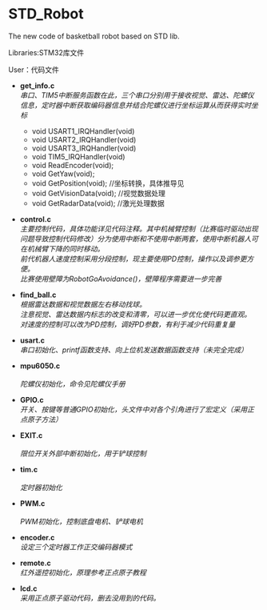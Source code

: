 # STD_Robot
The new code of basketball robot based on STD lib.

Libraries:STM32库文件

User：代码文件
* **get_info.c**<br>
*串口、TIM5中断服务函数在此，三个串口分别用于接收视觉、雷达、陀螺仪信息，定时器中断获取编码器信息并结合陀螺仪进行坐标运算从而获得实时坐标<br>*
	 * void USART1_IRQHandler(void)
	 * void USART2_IRQHandler(void)
	 * void USART3_IRQHandler(void)
	 * void TIM5_IRQHandler(void)
	 * void ReadEncoder(void);
	 * void GetYaw(void);
	 * void GetPosition(void);		//坐标转换，具体推导见
	 * void GetVisionData(void);		//视觉数据处理
	 * void GetRadarData(void);		//激光处理数据<br>
	 
* **control.c**<br>
*主要控制代码，具体功能详见代码注释。其中机械臂控制（比赛临时驱动出现问题导致控制代码修改）分为使用中断和不使用中断两套，使用中断机器人可在机械臂下降的同时移动。<br>
前代机器人速度控制采用分段控制，现主要使用PD控制，操作以及调参更方便。<br>
比赛使用壁障为RobotGoAvoidance()，壁障程序需要进一步完善<br>*

* **find_ball.c**<br>
*根据雷达数据和视觉数据左右移动找球。<br>
注意视觉、雷达数据内标志的改变和清零，可以进一步优化使代码更直观。<br>
对速度的控制可以改为PD控制，调好PD参数，有利于减少代码重复量<br>*

* **usart.c**<br>
*串口初始化、printf函数支持、向上位机发送数据函数支持（未完全完成）<br>*

* **mpu6050.c**<br>  
*陀螺仪初始化，命令见陀螺仪手册<br>*

*  **GPIO.c**<br>
*开关、按键等普通GPIO初始化，头文件中对各个引角进行了宏定义（采用正点原子方法）<br>*
* **EXIT.c**<br>  
*限位开关外部中断初始化，用于铲球控制<br>*

* **tim.c**<br>    
*定时器初始化<br>*
* **PWM.c**<br>   
*PWM初始化，控制底盘电机、铲球电机<br>*
* **encoder.c**<br> 
*设定三个定时器工作正交编码器模式<br>*

* **remote.c**<br> 
*红外遥控初始化，原理参考正点原子教程<br>*
* **lcd.c** <br>
*采用正点原子驱动代码，删去没用到的代码。<br>*
	
	

